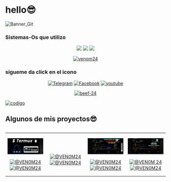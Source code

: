 # hello😎

![Banner_Git]( https://i.ibb.co/5R3Gm9M/Sin-t-tulo57.png) </a>
### Sistemas-Os que utilizo
<p align="center">
<img  src="https://img.shields.io/badge/linux-black?style=for-the-badge&logo=linux">
<img  src="https://img.shields.io/badge/kalilinux-black?style=for-the-badge&logo=kalilinux&logoColor=00ffff">
<img  src="https://img.shields.io/badge/ubuntu-black?style=for-the-badge&logo=ubuntu">
</p>

<p align="center"><a href="https://github.com/venom-24"><img title="venom24" src="https://github-readme-stats.vercel.app/api?username=venom-24&show_icons=true&include_all_commits=true&theme=tokyonight&cache_seconds=3200"></a> </p>


### sigueme da click en el icono
<p align="center">
<a href=https://t.me/Vnom24><img title="Telegram" src="https://img.shields.io/badge/Telegram-black?style=for-the-badge&logo=telegram"></a>
<a href=https://www.facebook.com/Venom24termuxavanzado><img title="Facebook" src="https://img.shields.io/badge/Fanpage-black?style=for-the-badge&logo=Facebook"></a>
<a href="https://www.youtube.com/c/Venom24Termux"><img title="youtube" src="https://img.shields.io/badge/YouTube-VeNOM24-red?style=for-the-badge&logo=Youtube"></a>
</p>


<p align="center">
<a href="https://github.com/venom-24/beef-24"><img title="beef-24" src="https://github-readme-stats.vercel.app/api/pin/?username=venom-24&repo=beef-24&theme=radical"></a>
</p>
<a href="https://github.com/venom-24/codigo"><img title="codigo" src="https://github-readme-stats.vercel.app/api/pin/?username=venom-24&repo=codigo&theme=radical"></a>
</p>



<div id="proyectos">                                 
  <h2 >Algunos de mis proyectos😎</h2>   
  <table align="left" >   
    <tr border="none">
  <td width="25%" align="center">
    <p align="center">              
      <a href="https://youtu.be/58pj4GEncYMsi=FiG-mCdsXzpTS8ig" title="Go to Source">                           
<img align="center" width=100% src="https://raw.githubusercontent.com/venom-24/venom-24/main/img/install_termux_fdroid.webp"   alt="VIDEO" /></a>
      </p>
    <p align="center">                                      
      <a href="https://youtu.be/58pj4GEncYM?si=FiG-mCdsXzpTS8ig" target="blank"><img align="center" src="https://img.shields.io/badge/YouTube-FF0000?style=for-the-badge&logo=youtube&logoColor=white" alt="@VEN0M24"  /></a>                                                <a href="https://github.com/venom-24" target="blank"><img align="center" src="https://img.shields.io/badge/GitHub-100000?style=for-the-badge&logo=github&logoColor=white" alt="@VEN0M24" /></a>
    </p>
</td>


<td width="25%" align="center"> 
  <p align="center">
     <a href="https://youtu.be/zm5nGh2PPBI?si=SFpFPoLLzFe52fMe" title="Go to Source">                           
<img align="center" width=100%  src"https://raw.githubusercontent.com/venom-24/venom-24/main/img/termux_primeros_pasos.webp"/></a>           
  </p> 
  <p align="center">                                    
<a href="https://youtu.be/zm5nGh2PPBI?si=SFpFPoLLzFe52fMe" target="blank">
<img align="center"src="https://img.shields.io/badge/YouTubeFF0000style=forthebadge&logo=youtube&logoColor=white" alt="@VEN0M24"  /></a>                   
<a href="https://github.com/venom-24" target="blank"><img align="center" src="https://img.shields.io/badge/GitHub-100000?style=forthebadge&logo=github&logoColor=white" alt="@VEN0M24"/></a>                   
  </p>                                           
</td>

<td width="25%" align="center">                      
  <p align="center">                                   
    <a href="https://youtu.be/v6rsSs-B7mA?si=zIjZQOV3o3z_-R0J" title="Go to Source">                             <img align="center" width=100% src="https://raw.githubusercontent.com/venom-24/venom-24/main/img/termux_login.webp"   alt="VIDEO" /></a>                     </p>                                               <p align="center">                                       <a href="https://youtu.be/v6rsSs-B7mA?si=zIjZQOV3o3z_-R0J" target="blank"><img align="center" src="https://img.shields.io/badge/YouTube-FF0000?style=for-the-badge&logo=youtube&logoColor=white" alt="@VEN0M24"  /></a>                                                <a href="https://github.com/venom-24" target="blank"><img align="center" src="https://img.shields.io/badge/GitHub-100000?style=for-the-badge&logo=github&logoColor=white" alt="@VEN0M24" /></a>                   </p>                                             </td>

<td width="25%" align="center">                        <p align="center">                                    <a href="https://youtu.be/W1eD-tJEt0E?si=eASeUpkI8EXDet81" title="Go to Source">                             <img align="center" width=100% src="https://raw.githubusercontent.com/venom-24/venom-24/main/img/ataque_ddos_sql.webp"   alt="VIDEO" /></a>                  </p>                                               <p align="center">                                       <a href="https://youtu.be/W1eD-tJEt0E?si=eASeUpkI8EXDet81" target="blank"><img align="center" src="https://img.shields.io/badge/YouTube-FF0000?style=fo
r-the-badge&logo=youtube&logoColor=white" alt="@VEN0M
24"  /></a>
      <a href="ttps://github.com/venom-24" target="blank"><img align="center" src="https://img.shields.io/badge/GitHub-100000?style=for-the-badge&logo=github&logoColor=white" alt="@VEN0M24" /></a>                    </p>                                    </td>

</tr>                                                </table>                                               </div>                                               <br>                                               <br><br>                                             <br>                                                 <br><br><br>                                         <br><br>  

